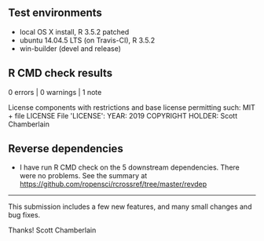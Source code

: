 ## Test environments

* local OS X install, R 3.5.2 patched
* ubuntu 14.04.5 LTS (on Travis-CI), R 3.5.2
* win-builder (devel and release)

## R CMD check results

0 errors | 0 warnings | 1 note

   License components with restrictions and base license permitting such:
     MIT + file LICENSE
   File 'LICENSE':
     YEAR: 2019
     COPYRIGHT HOLDER: Scott Chamberlain

## Reverse dependencies

* I have run R CMD check on the 5 downstream dependencies. There were no problems. See the summary at <https://github.com/ropensci/rcrossref/tree/master/revdep>

-------

This submission includes a few new features, and many small changes and bug fixes.

Thanks!
Scott Chamberlain
